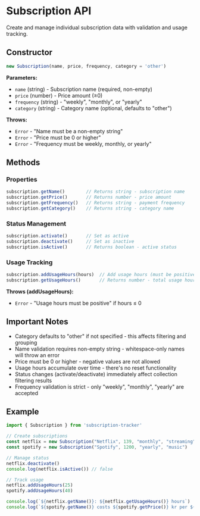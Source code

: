 # Subscription API

Create and manage individual subscription data with validation and usage tracking.

## Constructor

```javascript
new Subscription(name, price, frequency, category = 'other')
```

**Parameters:**
- `name` (string) - Subscription name (required, non-empty)
- `price` (number) - Price amount (≥0)  
- `frequency` (string) - "weekly", "monthly", or "yearly"
- `category` (string) - Category name (optional, defaults to "other")

**Throws:**
- `Error` - "Name must be a non-empty string"
- `Error` - "Price must be 0 or higher" 
- `Error` - "Frequency must be weekly, monthly, or yearly"

## Methods

### Properties
```javascript
subscription.getName()        // Returns string - subscription name
subscription.getPrice()       // Returns number - price amount
subscription.getFrequency()   // Returns string - payment frequency
subscription.getCategory()    // Returns string - category name
```

### Status Management
```javascript
subscription.activate()       // Set as active
subscription.deactivate()     // Set as inactive  
subscription.isActive()       // Returns boolean - active status
```

### Usage Tracking
```javascript
subscription.addUsageHours(hours)  // Add usage hours (must be positive)
subscription.getUsageHours()       // Returns number - total usage hours
```

**Throws (addUsageHours):**
- `Error` - "Usage hours must be positive" if hours ≤ 0

## Important Notes

- Category defaults to "other" if not specified - this affects filtering and grouping
- Name validation requires non-empty string - whitespace-only names will throw an error
- Price must be 0 or higher - negative values are not allowed
- Usage hours accumulate over time - there's no reset functionality
- Status changes (activate/deactivate) immediately affect collection filtering results
- Frequency validation is strict - only "weekly", "monthly", "yearly" are accepted

## Example

```javascript
import { Subscription } from 'subscription-tracker'

// Create subscriptions
const netflix = new Subscription("Netflix", 139, "monthly", "streaming")
const spotify = new Subscription("Spotify", 1200, "yearly", "music")

// Manage status
netflix.deactivate()
console.log(netflix.isActive()) // false

// Track usage
netflix.addUsageHours(25)
spotify.addUsageHours(40)

console.log(`${netflix.getName()}: ${netflix.getUsageHours()} hours`)
console.log(`${spotify.getName()} costs ${spotify.getPrice()} kr per ${spotify.getFrequency()}`)
```